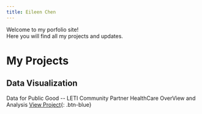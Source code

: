 ```yaml
---
title: Eileen Chen
---
```



Welcome to my porfolio site!\
Here you will find all my projects and updates.

# My Projects

## Data Visualization
Data for Public Good -- LETI Community Partner HealthCare OverView and Analysis
[View Project](data_for_public_good.md){: .btn-blue}

